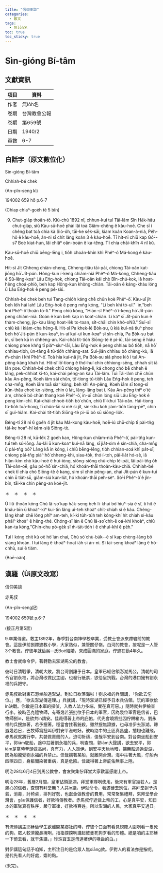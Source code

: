 ```yaml
---
title: "信仰美談"
categories:
  - 散文
tags:
  - 無lo̍h名
toc: true
toc_sticky: true
---
```


# Sìn-gióng Bí-tâm

## 文獻資訊

| 項目 | 資料 |
|---|---|
| 作者 | 無lo̍h名 |
| 卷期 | 台灣教會公報 |
| 卷期 | 第659號 |
| 日期 | 1940/2 |
| 頁數 | 6-7 |

## 白話字（原文數位化）

Sìn-gióng Bí-tâm

Chhiah-bé chek

(An-pîn-seng kì)

194002 659 hō p.6-7

(Chiap chiaⁿ-goe̍h tē 5 bīn)

9. Chut-gia̍p thoân-tō. Kiù-chú 1892 nî, chhun-kuì tuì Tâi-lâm Sîn Ha̍k-hāu chut-gia̍p, siū Kàu-sū-hoē phài lâi toà Giâm-chêng ê kàu-hoē. Che sī i chêng bat toà chia kà Sió-o̍h, tāi-ke se̍k-sāi, kiam koán Koan-á-niá, Pe̍h-hô ê kàu-hoē, án-ni sī chi̍t lâng koán 3 ê kàu-hoē. Tī hit-nî chiū kap Gô͘--s7 Boé kiat-hun, lâi chiâⁿ oân-boán ê ka-têng. Tī chia chāi-khîn 4 nî kú.

Kàu-sū-hoē chiū bēng-lēng i, tio̍h choán-khîn khì Phêⁿ-ô͘ Má-kong ê kàu-hoē.

Hit-sî Ji̍t Chheng chiàn-cheng, Chheng-tiâu tāi-pāi, chiong Tâi-oân kat-jiōng hō͘ Ji̍t-pún. Hông-kun í-keng chiàm-niá Phêⁿ-ô͘ Má-kong, Chheng-tiâu ê Sū-lēng-koaⁿ Lâu Eńg-hok, chiong Tâi-oân kái chò Bîn-chú-kok, iā hoat-hêng choá-phiò, beh kap Hông-kun khòng-chiàn. Tâi-oân ê káng-kháu lóng ū Lâu Eńg-hok ê peng pé-siú.

Chhiah-bé chek beh tuì Tang-chio̍h káng chē chûn koè Phêⁿ-ô͘. Kàu-uī ji̍t beh lo̍h hái lah! Lâu Eńg-hok ê peng mn̄g kóng, "Lí beh khì tó-uī."  ìn,"beh khì Phêⁿ-ô͘ thoân tō-lí." Peng chiū kóng, "Hiān-sî Phêⁿ-ô͘ í-keng hō͘ Ji̍t-pún peng chiàm-niá. Goán ê kun beh kap in koat-chiàn. Lí káⁿ sī Ji̍t-pún kun ê thàm-cheng, ji̍p-kàu lâng hoat-le̍k to-toan, si̍t-chāi chin khó-o͘N3." Suî-sî chiū kā i kiám-cha hêng-lí. Hit-sî Pa khek-lé Bo̍k-su, ū kià kuí-nā tiuⁿ phoe beh hō͘ Ji̍t-pún ê kun-koaⁿ, in-uī kuí-uī kun-koaⁿ sī sìn-chiá, Pa Bo̍k-su bat in, sī beh kā in chhéng-an. Kai-chài tit-tio̍h Siōng-tè ê pì-iū, tāi-seng ē hiáu chiong phoe khǹg tī piáⁿ-siuⁿ-lāi, Lâu Eńg-hok ê peng chhiau bô tio̍h, nā hō͘ chhiau-tio̍h, ún-tàng ē tú-tio̍h chhèng-sat. Sui-jiân chhiau bô chèng-kù, iā m̄-chún i khì Phêⁿ-ô͘. Toà hia kuí-nā ji̍t, Pa Bo̍k-su siá phoe kiò i tuì An-pêng-káng khah hó. Hit-sî lō͘-tiong ê thó͘-huí chin chhiong-sēng, chhah si̍t iā lân poe. Chhiah-bé chek chiū chiong hêng-lí, ká chong chò bē chheh ê lâng, pek-chhiat kî-tó, kai-chài pêng-an kàu Tâi-lâm. Tuì Tâi-lâm chē chûn kàu An-pêng, Koeh iām sái chûn, tô͘-tiong tú-tio̍h Lâu Eńg-hok ê peng, teh cha-mn̄g, Koeh iām toā siaⁿ kóng, beh khì An-pêng, Koeh iām sī tong-sî kûn-thâu choè ko-siōng, chin ū la̍t, lâng-lâng bat i. Kàu An-pêng thiⁿ o͘ tē àm, chhoē bô chûn thang koè Phêⁿ-ô͘, in-uī chûn lóng siū Lâu Eńg-hok ê peng kìm-chí. Kai-chài chhoē-tio̍h bó͘ chûn, chiū lī-khui Tâi-oân. Hái-tiong tú-tio̍h toā-hong, tī chûn-lāi sì mê sì ji̍t, sin-khu koh jiám-tio̍h tāng-pēⁿ, chin sī guî-hiám. Kai-chài tit-tio̍h Siōng-tè pì-iū bô sū siōng-lio̍k.

Bêng-tî 28 nî 6 goe̍h 4 ji̍t kàu Má-kong kàu-hoē, hoē-iú chū-chi̍p tī pài-tn̂g tāi-ke hoaⁿ-hí kám-siā Siōng-tè.

Bêng-tì 28 nî, kū-le̍k 2 goe̍h kan, Hông-kun chiàm-niá Phêⁿ-ô͘, pài-tn̂g kun-tuī teh sú-iōng. āu-lâi ū kun-koaⁿ kuí-nā lâng, sī jia̍t-sim ê sìn-chiá, cha-mn̄g ū pài-tn̂g bô? Lâng kā in kóng, i chiū bēng-lēng, tio̍h chhian-soá khì pa̍t-uī, chiong pài-tn̂g piàⁿ hō͘ chheng-khì, siau-to̍k, thó í-toh, pâi-lia̍t hó-sè, iā hiàn-kim chò kàu-hoē ê huì-iōng, siông-siông chū-chi̍p lé-pài, lâi pài-tn̂g o̍h Tâi-oân-oē, gâu pó-hō͘ sìn-chiá, hó khoán-thāi thoân-kàu-chiá. Chhiah-bé chek tī chia chò Siōng-tè ê kang, sim sī chin pêng-an, chai Ji̍t-pún ê kun-tuī chin ū tia̍t-sū, giâm-siú kun-lu̍t, hó khoán-thāi peh-sèⁿ. Só͘-í Phêⁿ-ô͘ ê jîn-bîn, tāi-ke chin pêng-an koè-ji̍t.

＊    ＊    ＊    ＊

Ū liû-thoân kóng Chú Iâ-so͘ kap ha̍k-seng beh lī-khui bó͘ hiuⁿ-siā ê sî, tī hit ê kháu-bīn ū khoàⁿ-kìⁿ kui-tīn lâng uî-teh khoàⁿ chi̍t-chiah sí ê káu. Chèng-lâng khah chē lóng phīⁿ am-teh, kí-kí tu̍h-tu̍h teh kóng-khí hit chiah sí-káu pháiⁿ khoàⁿ ê hêng-thé. Chóng-sī lán ê Chú Iâ-so͘ chi̍t-ē oá-khì khoàⁿ, chiū kan-ta kóng,"Chin-chu pó-ge̍k sī m̄-ta̍t-tio̍h i ê chhuì-khí ê pe̍h."

Tuì I kóng chit kù oē hō͘ lán chai, Chú só͘ chù-ba̍k--ê sī kap chèng-lâng bô siāng khoán. I tuì lâng ê khoàⁿ-hoat ia̍h sī án-ni. Sī tāi-seng khoàⁿ lâng ê hó-chhù, suí ê tiám.

(Boē-oân).

## 漢羅（Ùi原文改寫）

信仰美談

赤馬叔

(An-pîn-seng記)

194002 659號 p.6-7

(接正月第5面)

9.卒業傳道。救主1892年，春季對台南神學校卒業，受教士會派來蹛岩前的教會。這是伊前捌蹛遮教小學，大家熟似，兼管關仔嶺，白河的教會，按呢是一人管3个教會。佇彼年就佮吳--氏Boé結婚，來成圓滿的家庭。佇遮在勤4年久。

教士會就命令伊，著轉勤去澎湖馬公的教會。

彼時日清戰爭，清朝大敗，將台灣割讓予日本。皇軍已經佔領澎湖馬公，清朝的司令官劉永福，將台灣改做民主國，也發行紙票，欲佮皇抗戰。台灣的港口攏有劉永福的兵把守。

赤馬叔欲對東石港坐船過澎湖。到位日欲落海啦！劉永福的兵問講，「你欲去佗位。」應，「欲去澎湖傳道理。」兵就講，「現時澎湖已經予日本兵佔領。阮的軍欲佮in決戰。你敢是日本軍的探偵，入教人法力多端，實在真可惡。」隨時就共伊檢查行李。彼時巴克禮牧師，有寄幾若張批欲予日本的軍官，因為幾位軍官是信者，巴牧師捌in，是欲共in請安。佳哉得著上帝的庇佑，代先會曉將批囥佇餅箱內，劉永福的兵搜無著，若予搜著，穩當會拄著銃殺。雖然搜無證據，也毋准伊去澎湖。蹛遐幾若日，巴牧師寫批叫伊對安平港較好。彼時路中的土匪真昌盛，插翅也難飛。赤馬叔就將行李，共裝做賣冊的人，迫切祈禱，佳哉平安到台南。對台南坐船到安平，郭iām駛船，途中拄著劉永福的兵，咧查問，郭iām大聲講，欲去安平，郭iām是當時拳頭做高尚，真有力，人人捌伊。到安平天烏地暗，揣無船通過澎湖，因為船攏受劉永福的兵禁止。佳哉揣著某船，就離開台灣。海中拄著大風，佇船內四暝四日，身軀閣染著重病，真是危險。佳哉得著上帝庇佑無事上陸。

明治28年6月4日到馬公教會，會友聚集佇拜堂大家歡喜感謝上帝。

明治28年，舊曆2月間，皇軍佔領澎湖，拜堂軍隊咧使用。後來有軍官幾若人，是熱心的信者，查問有拜堂無？人共in講，伊就命令，著遷徙去別位，將拜堂摒予清氣，消毒，討椅桌，排列好勢，也獻金做教會的費用，常常聚集禮拜，來拜堂學台灣會，gâu保護信者，好款待傳教者。赤馬叔佇遮做上帝的工，心是真平安，知日本的軍隊真有秩序，嚴守軍律，好款待百姓。所以澎湖的人民，大家真平安過日。

＊    ＊    ＊    ＊

有流傳講主耶穌佮學生欲離開某鄉社的時，佇彼个口面有看見規陣人圍咧看一隻死的狗。眾人較濟攏鼻掩咧，指指揬揬咧講起彼隻死狗歹看的形體。總是咱的主耶穌一下倚去看，就干焦講，」珍珠寶玉是毋達著伊的喙齒的白。」

對伊講這句話予咱知，主所注目的是佮眾人無siāng款。伊對人的看法亦是按呢。是代先看人的好處，媠的點。

(未完)。
